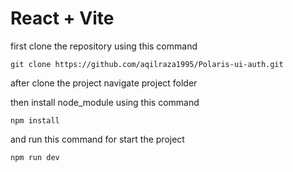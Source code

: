 # React + Vite

first clone the repository using this command

`git clone https://github.com/aqilraza1995/Polaris-ui-auth.git`

after clone the project navigate project folder 

then install node_module using this command

`npm install`

and run this command for start the project

`npm run dev`